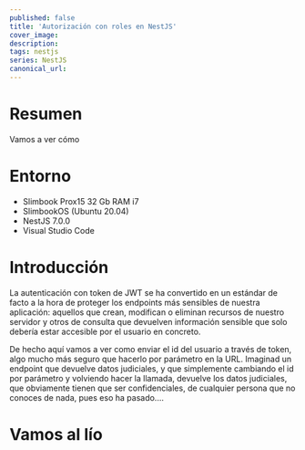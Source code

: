 ```yaml
---
published: false
title: 'Autorización con roles en NestJS'
cover_image:
description:
tags: nestjs
series: NestJS
canonical_url:
---
```


# Resumen

Vamos a ver cómo 

# Entorno

- Slimbook Prox15 32 Gb RAM i7
- SlimbookOS (Ubuntu 20.04)
- NestJS 7.0.0
- Visual Studio Code

# Introducción

La autenticación con token de JWT se ha convertido en un estándar de facto a la hora de proteger los endpoints más sensibles de nuestra aplicación: aquellos que crean, modifican o eliminan recursos de nuestro servidor y otros de consulta que devuelven información sensible que solo debería estar accesible por el usuario en concreto.

De hecho aquí vamos a ver como enviar el id del usuario a través de token, algo mucho más seguro que hacerlo por parámetro en la URL. Imaginad un endpoint que devuelve datos judiciales, y que simplemente cambiando el id por parámetro y volviendo hacer la llamada, devuelve los datos judiciales, que obviamente tienen que ser confidenciales, de cualquier persona que no conoces de nada, pues eso ha pasado....

# Vamos al lío

